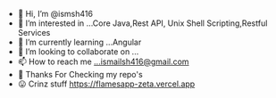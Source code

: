 - 👋 Hi, I’m @ismsh416
- 👀 I’m interested in ...Core Java,Rest API, Unix Shell Scripting,Restful Services
- 🌱 I’m currently learning ...Angular
- 💞️ I’m looking to collaborate on ...
- 📫 How to reach me ...ismailsh416@gmail.com
- 💜 Thanks For Checking my repo's
- 😛 Crinz stuff https://flamesapp-zeta.vercel.app

<!---
ismsh416/ismsh416 is a ✨ special ✨ repository because its `README.md` (this file) appears on your GitHub profile.
You can click the Preview link to take a look at your changes.
--->
